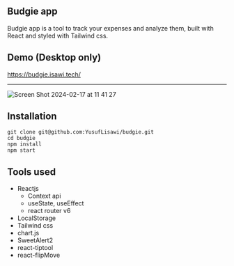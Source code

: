## Budgie app

Budgie app is a tool to track your expenses and analyze them, built with React and styled with Tailwind css.

## Demo (Desktop only)
https://budgie.isawi.tech/

---
![Screen Shot 2024-02-17 at 11 41 27](https://github.com/YusufLisawi/Budgie/assets/90868691/32673deb-a3e2-4d7c-9418-25a1346e9265)


## Installation

```plaintext
git clone git@github.com:YusufLisawi/budgie.git
cd budgie
npm install
npm start
```

## Tools used

-   Reactjs
    -   Context api
    -   useState, useEffect
    -   react router v6
-   LocalStorage
-   Tailwind css
-   chart.js
-   SweetAlert2
-   react-tiptool
-   react-flipMove
